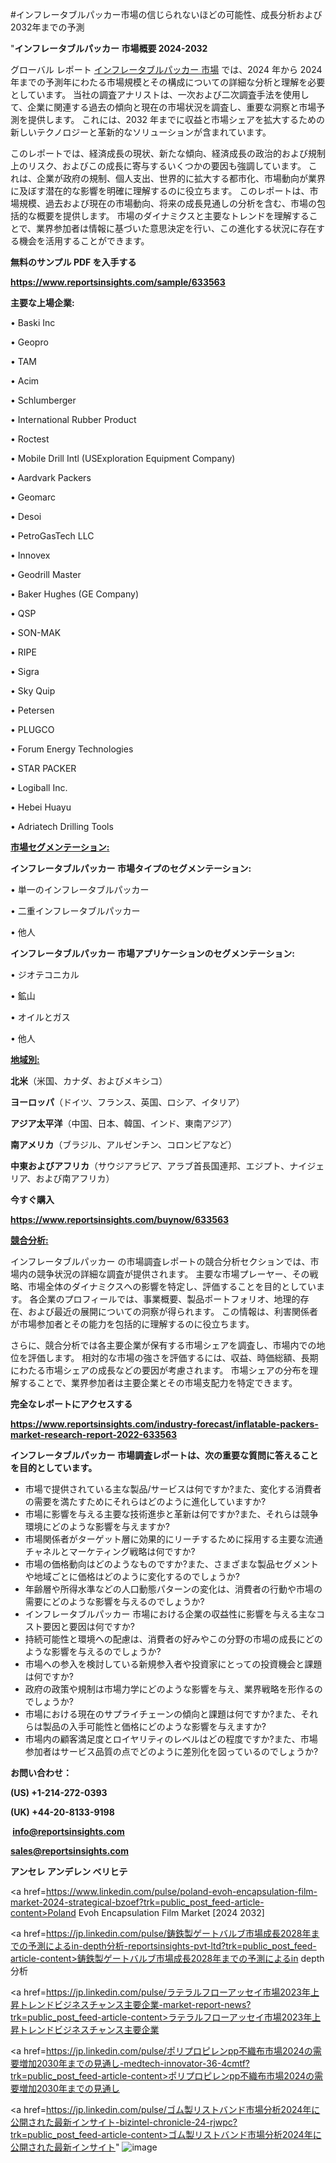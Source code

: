 #インフレータブルパッカー市場の信じられないほどの可能性、成長分析および2032年までの予測

"<strong>インフレータブルパッカー 市場概要 2024-2032</strong>

グローバル レポート <a href=https://www.reportsinsights.com/sample/633563>インフレータブルパッカー 市場</a> では、2024 年から 2024 年までの予測年にわたる市場規模とその構成についての詳細な分析と理解を必要としています。 当社の調査アナリストは、一次および二次調査手法を使用して、企業に関連する過去の傾向と現在の市場状況を調査し、重要な洞察と市場予測を提供します。 これには、2032 年までに収益と市場シェアを拡大​​するための新しいテクノロジーと革新的なソリューションが含まれています。

このレポートでは、経済成長の現状、新たな傾向、経済成長の政治的および規制上のリスク、およびこの成長に寄与するいくつかの要因も強調しています。 これは、企業が政府の規制、個人支出、世界的に拡大する都市化、市場動向が業界に及ぼす潜在的な影響を明確に理解するのに役立ちます。 このレポートは、市場規模、過去および現在の市場動向、将来の成長見通しの分析を含む、市場の包括的な概要を提供します。 市場のダイナミクスと主要なトレンドを理解することで、業界参加者は情報に基づいた意思決定を行い、この進化する状況に存在する機会を活用することができます。

<strong><b>無料のサンプル PDF を入手する</b></strong>

<a href=https://www.reportsinsights.com/sample/633563><strong><u>https://www.reportsinsights.com/sample/633563</u></strong></a>

<strong>主要な上場企業:</strong>

• Baski Inc

• Geopro

• TAM

• Acim

• Schlumberger

• International Rubber Product

• Roctest

• Mobile Drill Intl (USExploration Equipment Company)

• Aardvark Packers

• Geomarc

• Desoi

• PetroGasTech LLC

• Innovex

• Geodrill Master

• Baker Hughes (GE Company)

• QSP

• SON-MAK

• RIPE

• Sigra

• Sky Quip

• Petersen

• PLUGCO

• Forum Energy Technologies

• STAR PACKER

• Logiball Inc.

• Hebei Huayu

• Adriatech Drilling Tools

<strong><u>市場セグメンテーション</u></strong><strong><u>:</u></strong>

<strong>インフレータブルパッカー 市場タイプのセグメンテーション:</strong>

• 単一のインフレータブルパッカー

• 二重インフレータブルパッカー

• 他人

<strong>インフレータブルパッカー 市場アプリケーションのセグメンテーション:</strong>

• ジオテコニカル

• 鉱山

• オイルとガス

• 他人

<strong><u>地域別</u></strong><strong><u>:</u></strong>

<strong>北米</strong>（米国、カナダ、およびメキシコ）

<strong>ヨーロッパ</strong>（ドイツ、フランス、英国、ロシア、イタリア）

<strong>アジア太平洋</strong>（中国、日本、韓国、インド、東南アジア）

<strong>南アメリカ</strong>（ブラジル、アルゼンチン、コロンビアなど）

<strong>中東およびアフリカ</strong>（サウジアラビア、アラブ首長国連邦、エジプト、ナイジェリア、および南アフリカ）

<strong>今すぐ購入</strong>

<a href=https://www.reportsinsights.com/buynow/633563><strong><u>https://www.reportsinsights.com/buynow/633563</u></strong></a>

<strong><u>競合分析:</u></strong>

インフレータブルパッカー の市場調査レポートの競合分析セクションでは、市場内の競争状況の詳細な調査が提供されます。 主要な市場プレーヤー、その戦略、市場全体のダイナミクスへの影響を特定し、評価することを目的としています。 各企業のプロフィールでは、事業概要、製品ポートフォリオ、地理的存在、および最近の展開についての洞察が得られます。 この情報は、利害関係者が市場参加者とその能力を包括的に理解するのに役立ちます。

さらに、競合分析では各主要企業が保有する市場シェアを調査し、市場内での地位を評価します。 相対的な市場の強さを評価するには、収益、時価総額、長期にわたる市場シェアの成長などの要因が考慮されます。 市場シェアの分布を理解することで、業界参加者は主要企業とその市場支配力を特定できます。

<strong>完全なレポートにアクセスする</strong>

<a href=https://www.reportsinsights.com/industry-forecast/inflatable-packers-market-research-report-2022-633563><strong><u><b>https://www.reportsinsights.com/industry-forecast/inflatable-packers-market-research-report-2022-633563</b></u></strong></a>

<strong><b>インフレータブルパッカー 市場調査レポートは、次の重要な質問に答えることを目的としています。</b></strong>
<ul>
  <li>市場で提供されている主な製品/サービスは何ですか?また、変化する消費者の需要を満たすためにそれらはどのように進化していますか?</li>
  <li>市場に影響を与える主要な技術進歩と革新は何ですか?また、それらは競争環境にどのような影響を与えますか?</li>
  <li>市場関係者がターゲット層に効果的にリーチするために採用する主要な流通チャネルとマーケティング戦略は何ですか?</li>
  <li>市場の価格動向はどのようなものですか?また、さまざまな製品セグメントや地域ごとに価格はどのように変化するのでしょうか?</li>
  <li>年齢層や所得水準などの人口動態パターンの変化は、消費者の行動や市場の需要にどのような影響を与えるのでしょうか?</li>
  <li>インフレータブルパッカー 市場における企業の収益性に影響を与える主なコスト要因と要因は何ですか?</li>
  <li>持続可能性と環境への配慮は、消費者の好みやこの分野の市場の成長にどのような影響を与えるのでしょうか?</li>
  <li>市場への参入を検討している新規参入者や投資家にとっての投資機会と課題は何ですか?</li>
  <li>政府の政策や規制は市場力学にどのような影響を与え、業界戦略を形作るのでしょうか?</li>
  <li>市場における現在のサプライチェーンの傾向と課題は何ですか?また、それらは製品の入手可能性と価格にどのような影響を与えますか?</li>
  <li>市場内の顧客満足度とロイヤリティのレベルはどの程度ですか?また、市場参加者はサービス品質の点でどのように差別化を図っているのでしょうか?</li>
</ul>
<strong>お問い合わせ：</strong>

<strong>(US) +1-214-272-0393</strong>

<strong>(UK) +44-20-8133-9198</strong>

<strong> </strong><a href=info@reportsinsights.com><strong><u>info@reportsinsights.com</u></strong></a>

<a href=sales@reportsinsights.com><strong><u>sales@reportsinsights.com</u></strong></a>

<strong>アンセレ アンデレン ベリヒテ</strong>

<a href=https://www.linkedin.com/pulse/poland-evoh-encapsulation-film-market-2024-strategical-bzoef?trk=public_post_feed-article-content>Poland Evoh Encapsulation Film Market [2024 2032]</a>

<a href=https://jp.linkedin.com/pulse/鋳鉄製ゲートバルブ市場成長2028年までの予測によるin-depth分析-reportsinsights-pvt-ltd?trk=public_post_feed-article-content>鋳鉄製ゲートバルブ市場成長2028年までの予測によるin depth分析</a>

<a href=https://jp.linkedin.com/pulse/ラテラルフローアッセイ市場2023年上昇トレンドビジネスチャンス主要企業-market-report-news?trk=public_post_feed-article-content>ラテラルフローアッセイ市場2023年上昇トレンドビジネスチャンス主要企業</a>

<a href=https://jp.linkedin.com/pulse/ポリプロピレンpp不織布市場2024の需要増加2030年までの見通し-medtech-innovator-36-4cmtf?trk=public_post_feed-article-content>ポリプロピレンpp不織布市場2024の需要増加2030年までの見通し</a>

<a href=https://jp.linkedin.com/pulse/ゴム製リストバンド市場分析2024年に公開された最新インサイト-bizintel-chronicle-24-rjwpc?trk=public_post_feed-article-content>ゴム製リストバンド市場分析2024年に公開された最新インサイト</a>"
![image](https://github.com/ahaan12367/RIMarket24/assets/158471582/b8e7ac07-158d-46a9-a131-9092581dd4c1)

